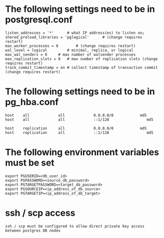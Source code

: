The following settings need to be in postgresql.conf 
===================================
```
listen_addresses = '*'		# what IP address(es) to listen on;
shared_preload_libraries = 'pglogical'		# (change requires restart)
max_worker_processes = 8		# (change requires restart)
wal_level = logical			# minimal, replica, or logical
max_wal_senders = 8		# max number of walsender processes
max_replication_slots = 8	# max number of replication slots (change requires restart)
track_commit_timestamp = on	# collect timestamp of transaction commit (change requires restart)
```

The following settings need to be in pg_hba.conf 
===================================
```
host    all             all             0.0.0.0/0            md5
host    all             all             ::1/128                 md5

host    replication     all             0.0.0.0/0            md5
host    replication     all             ::1/128                 md5
```

The following environment variables must be set
================================
```
export PGUSERID=<db_user_id>
export PGPASSWORD=<source_db_password>
export PGTARGETPASSWORD=<target_db_password>
export PGSOURCEIP=<ip_address_of_db_source>
export PGTARGETIP=<ip_address_of_db_target>
```

ssh / scp access
============
```
ssh / scp must be configured to allow direct private key access between postgres DB nodes
```
